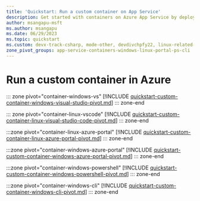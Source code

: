 ```yaml
---
title: 'Quickstart: Run a custom container on App Service'
description: Get started with containers on Azure App Service by deploying your first custom container.
author: msangapu-msft
ms.author: msangapu
ms.date: 06/29/2023
ms.topic: quickstart
ms.custom: devx-track-csharp, mode-other, devdivchpfy22, linux-related-content
zone_pivot_groups: app-service-containers-windows-linux-portal-ps-cli
---
```


# Run a custom container in Azure

::: zone pivot="container-windows-vs"
[!INCLUDE [quickstart-custom-container-windows-visual-studio-pivot.md](includes/quickstart-custom-container/quickstart-custom-container-windows-visual-studio-pivot.md)]
::: zone-end  

::: zone pivot="container-linux-vscode"
[!INCLUDE [quickstart-custom-container-linux-visual-studio-code-pivot.md](includes/quickstart-custom-container/quickstart-custom-container-linux-visual-studio-code-pivot.md)]
::: zone-end

:::zone pivot="container-linux-azure-portal"
[!INCLUDE [quickstart-custom-container-linux-azure-portal-pivot.md](includes/quickstart-custom-container/quickstart-custom-container-linux-azure-portal-pivot.md)]
::: zone-end

:::zone pivot="container-windows-azure-portal"
[!INCLUDE [quickstart-custom-container-windows-azure-portal-pivot.md](includes/quickstart-custom-container/quickstart-custom-container-windows-azure-portal-pivot.md)]
::: zone-end

:::zone pivot="container-windows-powershell"
[!INCLUDE [quickstart-custom-container-windows-powershell-pivot.md](includes/quickstart-custom-container/quickstart-custom-container-windows-powershell-pivot.md)]
::: zone-end

:::zone pivot="container-windows-cli"
[!INCLUDE [quickstart-custom-container-windows-cli-pivot.md](includes/quickstart-custom-container/quickstart-custom-container-windows-cli-pivot.md)]
::: zone-end
